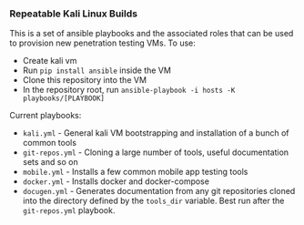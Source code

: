 ### Repeatable Kali Linux Builds

This is a set of ansible playbooks and the associated roles that can be used to provision new penetration testing VMs. To use:

- Create kali vm
- Run `pip install ansible` inside the VM
- Clone this repository into the VM
- In the repository root, run `ansible-playbook -i hosts -K playbooks/[PLAYBOOK]`

Current playbooks:

- `kali.yml` - General kali VM bootstrapping and installation of a bunch of common tools
- `git-repos.yml` - Cloning a large number of tools, useful documentation sets and so on
- `mobile.yml` - Installs a few common mobile app testing tools
- `docker.yml` - Installs docker and docker-compose
- `docugen.yml` - Generates documentation from any git repositories cloned into the directory defined by the `tools_dir` variable. Best run after the `git-repos.yml` playbook.

